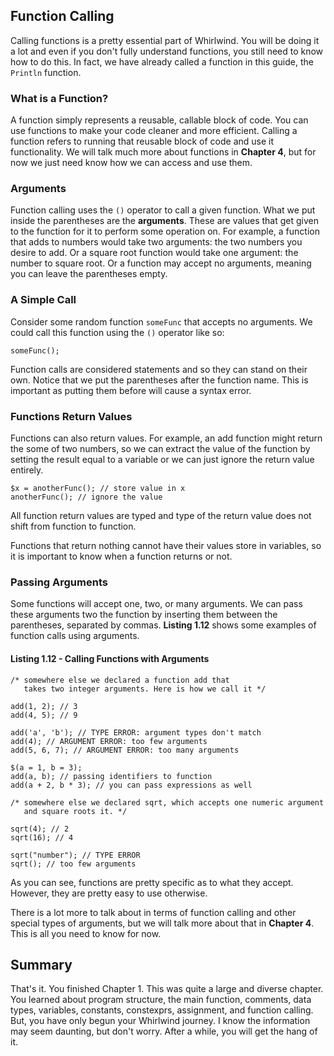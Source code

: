 ## Function Calling
Calling functions is a pretty essential part of Whirlwind.  You will
be doing it a lot and even if you don't fully understand functions, you still
need to know how to do this.  In fact, we have already called a function
in this guide, the `Println` function.

### What is a Function?
A function simply represents a reusable, callable block of code.  You
can use functions to make your code cleaner and more efficient. Calling
a function refers to running that reusable block of code and use it functionality.
We will talk much more about functions in **Chapter 4**, but for now
we just need know how we can access and use them.

### Arguments
Function calling uses the `()` operator to call a given function.  What
we put inside the parentheses are the **arguments**. These are values
that get given to the function for it to perform some operation on.  For
example, a function that adds to numbers would take two arguments:
the two numbers you desire to add. Or a square root function would take
one argument: the number to square root. Or a function may accept no
arguments, meaning you can leave the parentheses empty.

### A Simple Call
Consider some random function `someFunc` that accepts no arguments.
We could call this function using the `()` operator like so:

    someFunc();

Function calls are considered statements and so they can stand on
their own.  Notice that we put the parentheses after the function name.
This is important as putting them before will cause a syntax error.

### Functions Return Values

Functions can also return values.  For example, an add function might
return the some of two numbers, so we can extract the value of the function
by setting the result equal to a variable or we can just ignore the return
value entirely.

    $x = anotherFunc(); // store value in x
    anotherFunc(); // ignore the value

All function return values are typed and type of the return value
does not shift from function to function.

Functions that return nothing cannot have their values store in variables,
so it is important to know when a function returns or not.

### Passing Arguments
Some functions will accept one, two, or many arguments.  We can pass
these arguments two the function by inserting them between the parentheses,
separated by commas. **Listing 1.12** shows some examples of function
calls using arguments.

#### Listing 1.12 - Calling Functions with Arguments

    /* somewhere else we declared a function add that
       takes two integer arguments. Here is how we call it */

    add(1, 2); // 3
    add(4, 5); // 9

    add('a', 'b'); // TYPE ERROR: argument types don't match
    add(4); // ARGUMENT ERROR: too few arguments
    add(5, 6, 7); // ARGUMENT ERROR: too many arguments

    $(a = 1, b = 3);
    add(a, b); // passing identifiers to function
    add(a + 2, b * 3); // you can pass expressions as well

    /* somewhere else we declared sqrt, which accepts one numeric argument
       and square roots it. */

    sqrt(4); // 2
    sqrt(16); // 4

    sqrt("number"); // TYPE ERROR
    sqrt(); // too few arguments

As you can see, functions are pretty specific as to what they accept.
However, they are pretty easy to use otherwise.

There is a lot more to talk about in terms of function calling and
other special types of arguments, but we will talk more
about that in **Chapter 4**.  This is all you need to know for now.

## Summary
That's it.  You finished Chapter 1. This was quite a large and diverse chapter.
You learned about  program structure, the main function, comments,
data types, variables, constants, constexprs, assignment, and function calling.
But, you have only begun your Whirlwind journey.
I know the information may seem daunting, but
don't worry.  After a while, you will get the hang of it.